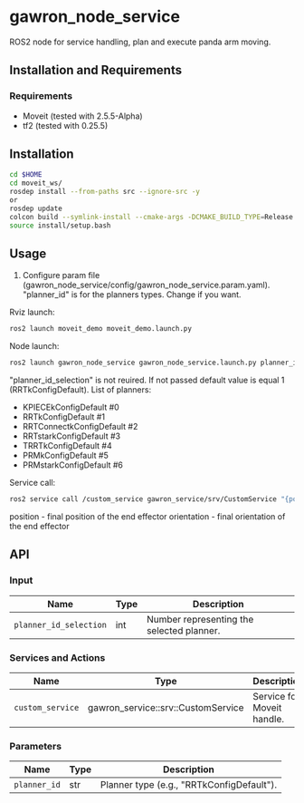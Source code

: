 # gawron_node_service
ROS2 node for service handling, plan and execute panda arm moving.

## Installation and Requirements

### Requirements

* Moveit (tested with 2.5.5-Alpha)
* tf2 (tested with 0.25.5)

## Installation

```bash
cd $HOME
cd moveit_ws/
rosdep install --from-paths src --ignore-src -y
or
rosdep update
colcon build --symlink-install --cmake-args -DCMAKE_BUILD_TYPE=Release -DCMAKE_EXPORT_COMPILE_COMMANDS=On --packages-up-to gawron_node_service
source install/setup.bash
```

## Usage
<!-- Required -->
<!-- Things to consider:
    - Launching package. 
    - Exposed API (example service/action call. -->

1. Configure param file (gawron_node_service/config/gawron_node_service.param.yaml). "planner_id" is for the planners types. Change if you want.

Rviz launch:
```bash
ros2 launch moveit_demo moveit_demo.launch.py
```

Node launch:
```bash
ros2 launch gawron_node_service gawron_node_service.launch.py planner_id_selection:=1
```
"planner_id_selection" is not reuired. If not passed default value is equal 1 (RRTkConfigDefault). List of planners:
- KPIECEkConfigDefault      #0
- RRTkConfigDefault         #1
- RRTConnectkConfigDefault  #2
- RRTstarkConfigDefault     #3
- TRRTkConfigDefault        #4
- PRMkConfigDefault         #5
- PRMstarkConfigDefault     #6

Service call:
```bash
ros2 service call /custom_service gawron_service/srv/CustomService "{position: {x: 0.3, y: 0.2, z: 0.1}, orientation: {x: 0.0, y: 0.0, z: 1.57}}"
```
position - final position of the end effector
orientation - final orientation of the end effector

## API

### Input

| Name                   | Type                    | Description                               |
| ---------------------- | ----------------------- | ----------------------------------------- |
| `planner_id_selection` | int                     | Number representing the selected planner. |

### Services and Actions

| Name             | Type                               | Description                |
| ---------------- | ---------------------------------- | -------------------------- |
| `custom_service` | gawron_service::srv::CustomService | Service for Moveit handle. |

### Parameters

| Name         | Type | Description                              |
| ------------ | ---- | ---------------------------------------- |
| `planner_id` | str  | Planner type (e.g., "RRTkConfigDefault").|
